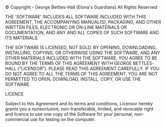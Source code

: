 © Copyright - George Bettles-Hall (Elona's Guardians)
All Rights Reserved

THE 'SOFTWARE' INCLUDES ALL SOFTWARE INCLUDED WITH THIS AGREEMENT, THE ACCOMPANYING MANUAL(S), PACKAGING, AND OTHER WRITTEN FILES, ELECTRONIC OR ON-LINE MATERIALS OR DOCUMENTATION, AND ANY AND ALL COPIES OF SUCH SOFTWARE AND ITS MATERIALS.

THE SOFTWARE IS LICENSED, NOT SOLD. BY OPENING, DOWNLOADING, INSTALLING, COPYING, OR OTHERWISE USING THE SOFTWARE, AND ANY OTHER MATERIALS INCLUDED WITH THE SOFTWARE, YOU AGREE TO BE BOUND BY THE TERMS OF THIS AGREEMENT WITH GEORGE BETTLES-HALL (“LICENSOR”).
PLEASE READ THIS AGREEMENT CAREFULLY. IF YOU DO NOT AGREE TO ALL THE TERMS OF THIS AGREEMENT, YOU ARE NOT PERMITTED TO OPEN, DOWNLOAD, INSTALL, COPY, OR USE THE SOFTWARE.

LICENCE

Subject to this Agreement and its terms and conditions, Licensor hereby grants you a nonexclusive, non-transferable, limited, and revocable right and licence to use one copy of the Software for your personal, non-commercial use for testing on the computer.
